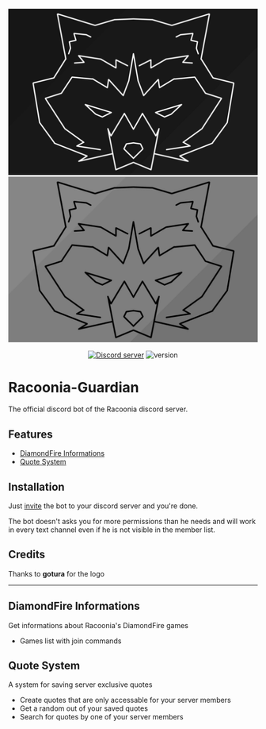 
![Logo](./data/logo-wide.jpg#gh-dark-mode-only)
![Logo Light](./data/logo-wide-light.jpg#gh-light-mode-only)

<div align="center">
  <p>
    <a href="https://discord.gg/djs"><img src="https://img.shields.io/discord/651800564966883328?color=5865F2&logo=discord&logoColor=white" alt="Discord server"/></a>
    <img src="https://img.shields.io/badge/version-1.0.0-brightgreen" alt="version"/>
  </p>
</div>

# Racoonia-Guardian

The official discord bot of the Racoonia discord server.

## Features

- [DiamondFire Informations](#diamondfire-informations)
- [Quote System](#quote-system)

## Installation

Just [invite](https://discord.com/api/oauth2/authorize?client_id=821713905692573708&permissions=2048&scope=applications.commands%20bot) the bot to your discord server and you're done.

The bot doesn't asks you for more permissions than he needs and will work in every text channel even if he is not visible in the member list.

## Credits

Thanks to **gotura** for the logo

---

## DiamondFire Informations

Get informations about Racoonia's DiamondFire games

- Games list with join commands

## Quote System

A system for saving server exclusive quotes

- Create quotes that are only accessable for your server members
- Get a random out of your saved quotes
- Search for quotes by one of your server members

